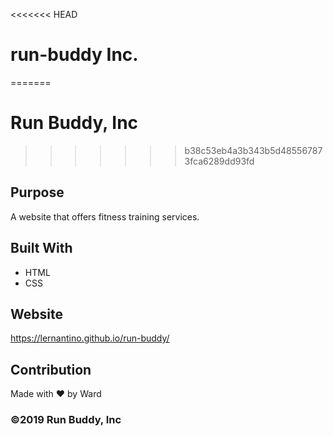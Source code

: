 <<<<<<< HEAD
# run-buddy Inc.
=======
# Run Buddy, Inc
>>>>>>> b38c53eb4a3b343b5d485567873fca6289dd93fd

## Purpose
A website that offers fitness training services. 

## Built With
* HTML
* CSS

## Website
https://lernantino.github.io/run-buddy/

## Contribution
Made with ❤️ by Ward

### ©️2019 Run Buddy, Inc 
